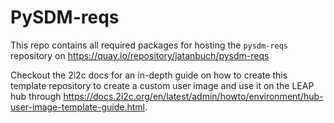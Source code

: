 # PySDM-reqs

This repo contains all required packages for hosting the `pysdm-reqs` repository on https://quay.io/repository/jatanbuch/pysdm-reqs

Checkout the 2i2c docs for an in-depth guide on how to create this template repository to create a custom user image and use it on the LEAP hub through https://docs.2i2c.org/en/latest/admin/howto/environment/hub-user-image-template-guide.html.
